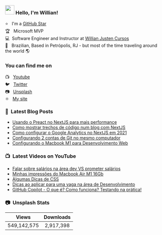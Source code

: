 ### <img src="https://media.giphy.com/media/hvRJCLFzcasrR4ia7z/giphy.gif" width="30px"> Hello, I'm Willian!

⭐ &nbsp; I'm a [GitHub Star](https://stars.github.com/profiles/willianjusten/) <br>
🏆 &nbsp; Microsoft MVP <br>
💻 &nbsp;Software Engineer and Instructor at [Willian Justen Cursos](https://willianjusten.com.br/cursos) <br>
🏡 &nbsp; Brazilian, Based in Petrópolis, RJ - but most of the time traveling around the world 🌎

### You can find me on

📺 &nbsp; [Youtube](https://www.youtube.com/WillianJustenCursos/?sub_confirmation=1) <br>
🐦 &nbsp; [Twitter](https://twitter.com/Willian_justen) <br>
📷 &nbsp; [Unsplash](https://unsplash.com/@willianjusten) <br>
⚛️ &nbsp; [My site](https://willianjusten.com.br) <br>

### 📕 &nbsp;Latest Blog Posts

<!-- BLOG:START -->
- [Usando o Preact no NextJS para mais performance](https://willianjusten.com.br/usando-o-preact-no-nextjs-para-mais-performance)
- [Como mostrar trechos de código num blog com NextJS](https://willianjusten.com.br/como-mostrar-trechos-de-codigo-num-blog-com-nextjs)
- [Como configurar o Google Analytics no NextJS em 2021](https://willianjusten.com.br/como-configurar-o-google-analytics-no-nextjs-em-2021)
- [Configurando 2 contas de Git no mesmo computador](https://willianjusten.com.br/configurando-2-contas-de-git-no-mesmo-computador)
- [Configurando o Macbook M1 para Desenvolvimento Web](https://willianjusten.com.br/configurando-o-macbook-m1-para-desenvolvimento-web)
<!-- BLOG:END -->

### 📺 &nbsp;Latest Videos on YouTube

<!-- YOUTUBE:START -->
- [Falar sobre salários na área dev VS prometer salários](https://www.youtube.com/watch?v=FaVz3ULk1N8)
- [Minhas impressões do Macbook Air M1 16Gb](https://www.youtube.com/watch?v=9Rp39orl1DM)
- [Algumas Dicas de CSS](https://www.youtube.com/watch?v=bOdrGg5oc3E)
- [Dicas ao aplicar para uma vaga na área de Desenvolvimento](https://www.youtube.com/watch?v=njwAbZrO-LQ)
- [GitHub Copilot - O que é? Como funciona? Testando na prática!](https://www.youtube.com/watch?v=EGiXsfyBST8)
<!-- YOUTUBE:END -->

### 📷 &nbsp;Unsplash Stats

<!-- UNSPLASH-STATS:START -->
| **Views**         | **Downloads**        |
|:-----------------:|:--------------------:|
|549,142,575   | 2,917,398 |
<!-- UNSPLASH-STATS:END -->
